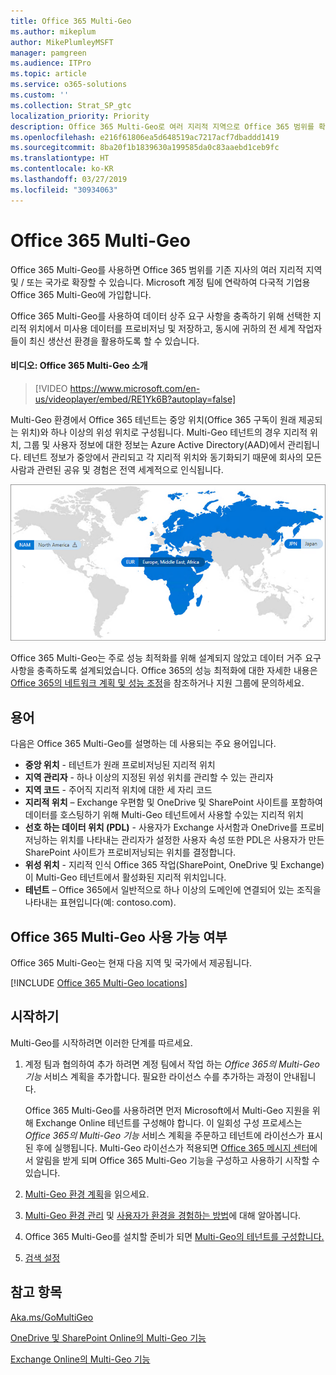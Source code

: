```yaml
---
title: Office 365 Multi-Geo
ms.author: mikeplum
author: MikePlumleyMSFT
manager: pamgreen
ms.audience: ITPro
ms.topic: article
ms.service: o365-solutions
ms.custom: ''
ms.collection: Strat_SP_gtc
localization_priority: Priority
description: Office 365 Multi-Geo로 여러 지리적 지역으로 Office 365 범위를 확장합니다.
ms.openlocfilehash: e216f61806ea5d648519ac7217acf7dbaddd1419
ms.sourcegitcommit: 8ba20f1b1839630a199585da0c83aaebd1ceb9fc
ms.translationtype: HT
ms.contentlocale: ko-KR
ms.lasthandoff: 03/27/2019
ms.locfileid: "30934063"
---
```

# <a name="office-365-multi-geo"></a>Office 365 Multi-Geo

Office 365 Multi-Geo를 사용하면 Office 365 범위를 기존 지사의 여러 지리적 지역 및 / 또는 국가로 확장할 수 있습니다. Microsoft 계정 팀에 연락하여 다국적 기업용 Office 365 Multi-Geo에 가입합니다.
  
Office 365 Multi-Geo를 사용하여 데이터 상주 요구 사항을 충족하기 위해 선택한 지리적 위치에서 미사용 데이터를 프로비저닝 및 저장하고, 동시에 귀하의 전 세계 작업자들이 최신 생산선 환경을 활용하도록 할 수 있습니다.

#### <a name="video-introducing-office-365-multi-geo"></a>비디오: Office 365 Multi-Geo 소개

> [!VIDEO https://www.microsoft.com/en-us/videoplayer/embed/RE1Yk6B?autoplay=false]

Multi-Geo 환경에서 Office 365 테넌트는 중앙 위치(Office 365 구독이 원래 제공되는 위치)와 하나 이상의 위성 위치로 구성됩니다. Multi-Geo 테넌트의 경우 지리적 위치, 그룹 및 사용자 정보에 대한 정보는 Azure Active Directory(AAD)에서 관리됩니다. 테넌트 정보가 중앙에서 관리되고 각 지리적 위치와 동기화되기 때문에 회사의 모든 사람과 관련된 공유 및 경험은 전역 세계적으로 인식됩니다.

![SharePoint 관리 센터의 Multi-Geo 지도 스크린샷](media/multi-geo-world-map.png)

Office 365 Multi-Geo는 주로 성능 최적화를 위해 설계되지 않았고 데이터 거주 요구 사항을 충족하도록 설계되었습니다. Office 365의 성능 최적화에 대한 자세한 내용은 [Office 365의 네트워크 계획 및 성능 조정](https://support.office.com/article/e5f1228c-da3c-4654-bf16-d163daee8848)을 참조하거나 지원 그룹에 문의하세요.

## <a name="terminology"></a>용어

다음은 Office 365 Multi-Geo를 설명하는 데 사용되는 주요 용어입니다.

- **중앙 위치** - 테넌트가 원래 프로비저닝된 지리적 위치
- **지역 관리자** - 하나 이상의 지정된 위성 위치를 관리할 수 있는 관리자
- **지역 코드** - 주어직 지리적 위치에 대한 세 자리 코드
- **지리적 위치** – Exchange 우편함 및 OneDrive 및 SharePoint 사이트를 포함하여 데이터를 호스팅하기 위해 Multi-Geo 테넌트에서 사용할 수있는 지리적 위치
- **선호 하는 데이터 위치 (PDL)** - 사용자가 Exchange 사서함과 OneDrive를 프로비저닝하는 위치를 나타내는 관리자가 설정한 사용자 속성 또한 PDL은 사용자가 만든 SharePoint 사이트가 프로비저닝되는 위치를 결정합니다.
- **위성 위치** - 지리적 인식 Office 365 작업(SharePoint, OneDrive 및 Exchange)이 Multi-Geo 테넌트에서 활성화된 지리적 위치입니다.
- **테넌트** – Office 365에서 일반적으로 하나 이상의 도메인에 연결되어 있는 조직을 나타내는 표현입니다(예: contoso.com).

## <a name="office-365-multi-geo-availability"></a>Office 365 Multi-Geo 사용 가능 여부

Office 365 Multi-Geo는 현재 다음 지역 및 국가에서 제공됩니다.

[!INCLUDE [Office 365 Multi-Geo locations](includes/office-365-multi-geo-locations.md)]

## <a name="getting-started"></a>시작하기

Multi-Geo를 시작하려면 이러한 단계를 따르세요.

1. 계정 팀과 협의하여 추가 하려면 계정 팀에서 작업 하는 _Office 365의 Multi-Geo 기능_ 서비스 계획을 추가합니다. 필요한 라이선스 수를 추가하는 과정이 안내됩니다.

   Office 365 Multi-Geo를 사용하려면 먼저 Microsoft에서 Multi-Geo 지원을 위해 Exchange Online 테넌트를 구성해야 합니다. 이 일회성 구성 프로세스는 *Office 365의 Multi-Geo 기능* 서비스 계획을 주문하고 테넌트에 라이선스가 표시된 후에 실행됩니다. Multi-Geo 라이선스가 적용되면 [Office 365 메시지 센터](https://support.office.com/article/38FB3333-BFCC-4340-A37B-DEDA509C2093)에서 알림을 받게 되며 Office 365 Multi-Geo 기능을 구성하고 사용하기 시작할 수 있습니다.

2. [Multi-Geo 환경 계획](plan-for-multi-geo.md)을 읽으세요.

3. [Multi-Geo 환경 관리](administering-a-multi-geo-environment.md) 및 [사용자가 환경을 경험하는 방법](multi-geo-user-experience.md)에 대해 알아봅니다.

4. Office 365 Multi-Geo를 설치할 준비가 되면 [Multi-Geo의 테넌트를 구성합니다.](multi-geo-tenant-configuration.md)

5. [검색 설정](configure-search-for-multi-geo.md)

## <a name="see-also"></a>참고 항목

[Aka.ms/GoMultiGeo ](https://Aka.ms/GoMultiGeo)

[OneDrive 및 SharePoint Online의 Multi-Geo 기능](multi-geo-capabilities-in-onedrive-and-sharepoint-online-in-office-365.md)

[Exchange Online의 Multi-Geo 기능](multi-geo-capabilities-in-exchange-online.md)
